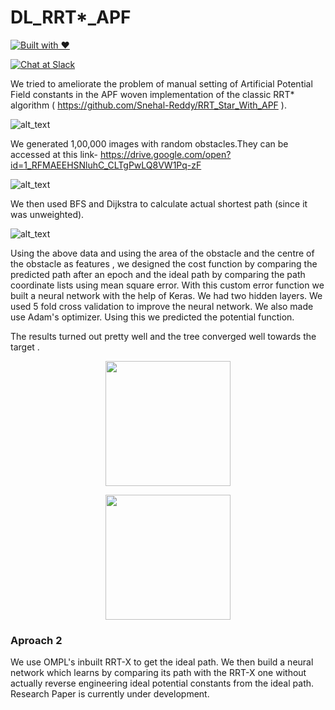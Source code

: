 # DL_RRT*_APF

[![Built with ❤](https://forthebadge.com/images/badges/built-with-love.svg)](https://forthebadge.com/#)

[![Chat at Slack](https://img.shields.io/badge/chat-on%20slack-black.svg?style=for-the-badge)](https://join.slack.com/t/pathplanningl-dyr9182/shared_invite/enQtNTEwMjk3MzgzNjIwLWRlNjA4Nzk4MDk4MzcxNjNmYmRkODlmM2Y0MDc1ODEyZDM1MDA5Y2IyODM1ZjgzNDBmMDU5YmJiN2UwMjg4NjQ)

We tried to ameliorate the problem of manual setting of Artificial Potential Field constants in the APF woven implementation of the classic RRT* algorithm ( https://github.com/Snehal-Reddy/RRT_Star_With_APF ).

![alt_text](https://github.com/Snehal-Reddy/ML_RRT-_APF/blob/master/images/maxresdefault.jpg)  

We generated 1,00,000 images with random obstacles.They can be accessed at this link-
https://drive.google.com/open?id=1_RFMAEEHSNluhC_CLTgPwLQ8VW1Pq-zF


![alt_text](https://github.com/Snehal-Reddy/DL_RRT_Star_APF/blob/master/Research%20Paper/img9.jpg)  

We then used BFS and Dijkstra to calculate actual shortest path (since it was unweighted).


![alt_text](https://github.com/Snehal-Reddy/ML_RRT-_APF/blob/master/images/chaljabhai_screenshot_10.12.2018.png) 

Using the above data and using the area of the obstacle and the centre of the obstacle as features , we designed the cost function by comparing the predicted path after an epoch and the ideal path by comparing the path coordinate lists using mean square error. With this custom error function we built a neural network with the help of Keras. We had two hidden layers. We used 5 fold cross validation to improve the neural network. We also made use Adam's optimizer. Using this we predicted the potential function.

The results turned out pretty well and the tree converged well towards the target . 

<p align="center">
  <img src="https://github.com/Snehal-Reddy/ML_RRT-_APF/blob/master/images/Tree_with_ML.png" width = "200" height = "200">
</p>


<p align="center">
  <img src="https://github.com/Snehal-Reddy/ML_RRT-_APF/blob/master/images/Tree_with_ML1.png" width = "200" height = "200">
</p>

### Aproach 2 ###

We use OMPL's inbuilt RRT-X to get the ideal path. 
We then build a neural network which learns by comparing its path with the RRT-X one without actually reverse engineering ideal potential constants from the ideal path.
Research Paper is currently under development.




